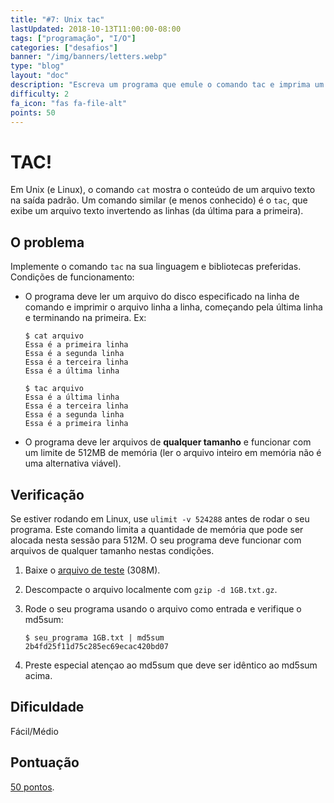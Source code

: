 ```yaml
---
title: "#7: Unix tac"
lastUpdated: 2018-10-13T11:00:00-08:00
tags: ["programação", "I/O"]
categories: ["desafios"]
banner: "/img/banners/letters.webp"
type: "blog"
layout: "doc"
description: "Escreva um programa que emule o comando tac e imprima um arquivo texto de trás para frente sem usar mais de 512MB de memória."
difficulty: 2
fa_icon: "fas fa-file-alt"
points: 50
---
```


# TAC!

Em Unix (e Linux), o comando `cat` mostra o conteúdo de um arquivo texto na
saída padrão. Um comando similar (e menos conhecido) é o `tac`, que exibe um
arquivo texto invertendo as linhas (da última para a primeira).

## O problema

Implemente o comando `tac` na sua linguagem e bibliotecas preferidas. Condições
de funcionamento:

* O programa deve ler um arquivo do disco especificado na linha de comando e
  imprimir o arquivo linha a linha, começando pela última linha e terminando
  na primeira.  Ex:

    ```
    $ cat arquivo
    Essa é a primeira linha
    Essa é a segunda linha
    Essa é a terceira linha
    Essa é a última linha

    $ tac arquivo
    Essa é a última linha
    Essa é a terceira linha
    Essa é a segunda linha
    Essa é a primeira linha
    ```
* O programa deve ler arquivos de **qualquer tamanho** e funcionar com um
  limite de 512MB de memória (ler o arquivo inteiro em memória não é uma
  alternativa viável).

## Verificação

Se estiver rodando em Linux, use `ulimit -v 524288` antes de rodar o seu
programa. Este comando limita a quantidade de memória que pode ser alocada
nesta sessão para 512M. O seu programa deve funcionar com arquivos de qualquer
tamanho nestas condições.

1. Baixe o [arquivo de teste](https://osprogramadores.com/files/d07/1GB.txt.gz) (308M).

1. Descompacte o arquivo localmente com `gzip -d 1GB.txt.gz`.

1. Rode o seu programa usando o arquivo como entrada e verifique o md5sum:

    ```
    $ seu_programa 1GB.txt | md5sum
    2b4fd25f11d75c285ec69ecac420bd07
    ```

1. Preste especial atençao ao md5sum que deve ser idêntico ao md5sum acima.

## Dificuldade

Fácil/Médio

## Pontuação

[50 pontos](https://osprogramadores.com/scores).
